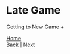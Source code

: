 # Late Game
Getting to New Game +

[Home](../README.md)  
[Back](Mid%20Game.md) | [Next](End%20Game.md)